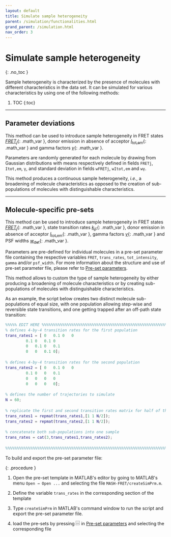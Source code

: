 ```yaml
---
layout: default
title: Simulate sample heterogeneity
parent: /simulation/functionalities.html
grand_parent: /simulation.html
nav_order: 3
---
```


# Simulate sample heterogeneity
{: .no_toc }

Sample heterogeneity is characterized by the presence of molecules with different characteristics in the data set.
It can be simulated for various characteristics by using one of the following methods:

1. TOC
{:toc}


---

## Parameter deviations

This method can be used to introduce sample heterogeneity in FRET states 
[*FRET*<sub>*j*</sub>](){: .math_var }, donor emission in absence of acceptor 
[*I*<sub>tot,em</sub>](){: .math_var } and gamma factors 
[*&#947;*](){: .math_var }.

Parameters are randomly generated for each molecule by drawing from Gaussian distributions with means respectively defined in fields 
`FRETj`, `Itot,em`, `γ`, and standard deviation in fields `wFRETj`, `wItot,em` and `wγ`.

This method produces a continuous sample heterogeneity, *i.e.*, a broadening of molecule characteristics as opposed to the creation of sub-populations of molecules with distinguishable characteristics.


---

## Molecule-specific pre-sets

This method can be used to introduce sample heterogeneity in FRET states 
[*FRET*<sub>*j*</sub>](){: .math_var }, state transition rates 
[*k*<sub>*jj'*</sub>](){: .math_var }, donor emission in absence of acceptor 
[*I*<sub>tot,em</sub>](){: .math_var }, gamma factors 
[*&#947;*](){: .math_var } and PSF widths 
[*w*<sub>det</sub>](){: .math_var }.

Parameters are pre-defined for individual molecules in a pre-set parameter file containing the respective variables `FRET`, `trans_rates`, `tot_intensity`, `gamma` and/or `psf_width`. 
For more information about the structure and use of pre-set parameter file, please refer to 
[Pre-set parameters](../panels/panel-molecules.html#pre-set-parameters).

This method allows to custom the type of sample heterogeneity by either producing a broadening of molecule characteristics or by creating sub-populations of molecules with distinguishable characteristics.

As an example, the script below creates two distinct molecule sub-populations of equal size, with one population allowing step-wise and reversible state transitions, and one getting trapped after an off-path state transition:

```matlab
%%%%% EDIT HERE %%%%%%%%%%%%%%%%%%%%%%%%%%%%%%%%%%%%%%%%%%%%%%%%%%%%%%%%%%%
% defines 4-by-4 transition rates for the first population
trans_rates1 = [ 0   0.1 0   0
		 0.1 0   0.1 0
		 0   0.1 0   0.1
		 0   0   0.1 0];
		
% defines 4-by-4 transition rates for the second population
trans_rates2 = [ 0   0.1 0   0
		 0.1 0   0   0.1
		 0   0   0   0
		 0   0   0   0];
		 
% defines the number of trajectories to simulate
N = 60;

% replicate the first and second transition rates matrix for half of the molecules with the repmat function
trans_rates1 = repmat(trans_rates1,[1 1 N/2]);
trans_rates2 = repmat(trans_rates2,[1 1 N/2]);

% concatenate both sub-populations into one sample
trans_rates = cat(3,trans_rates1,trans_rates2);

%%%%%%%%%%%%%%%%%%%%%%%%%%%%%%%%%%%%%%%%%%%%%%%%%%%%%%%%%%%%%%%%%%%%%%%%%%%
```

To build and export the pre-set parameter file:

{: .procedure }
1. Open the pre-set template in MATLAB's editor by going to MATLAB's menu `Open → Open ...` and selecting the file `MASH-FRET/createSimPrm.m`.  
      
1. Define the variable `trans_rates` in the corresponding section of the template  
     
1. Type `createSimPrm` in MATLAB's command window to run the script and export the pre-set parameter file.  
     
1. load the pre-sets by pressing 
![...](../../assets/images/gui/sim-but-3p.png "...") in 
[Pre-set parameters](../panels/panel-molecules.html#pre-set-parameters) and selecting the corresponding file

<!--
---

## Partitioned transition rate matrix

This method can be used to introduce sample heterogeneity in state transition rates 
[*k*<sub>*jj'*</sub>](){: .math_var } and consists in defining closed transition networks within the same 
[Transition rates matrix](../panels/panel-molecules.html#transition-rates).
As each state has a certain probability to be drawn to start a state trajectory, simulated trajectories can follow only one of the state networks defined in the transition rates matrix.

This method produces a discontinuous sample heterogeneity, *i.e.*, it creates sub-populations of molecules with distinguishable characteristics as opposed to a broadening of molecule characteristics.

As an example, this partition of the transition rate matrix produces two distinct molecule sub-populations following either the state network (1,2) or (3,4,5).

| states  | 1       | 2       | 3       | 4       | 5       |
| :-----: | :-----: | :-----: | :-----: | :-----: | :-----: |
| **1**   | 0       | **0.1** | 0       | 0       | 0       |
| **2**   | **0.1** | 0       | 0       | 0       | 0       |
| **3**   | 0       | 0       | 0       | **0.1** | 0       |
| **4**   | 0       | 0       | **0.1** | 0       | **0.1** |
| **5**   | 0       | 0       | 0       | **0.1** | 0       |

The size of the two sub-populations depends on the overall probability to start the state trajectory with one of the states of the respective network.
-->